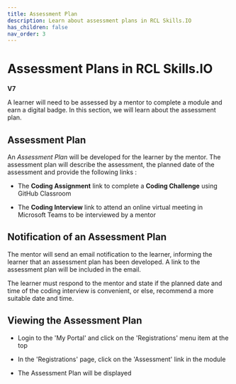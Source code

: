 ```yaml
---
title: Assessment Plan
description: Learn about assessment plans in RCL Skills.IO
has_children: false
nav_order: 3
---
```


# Assessment Plans in RCL Skills.IO
**V7**

A learner will need to be assessed by a mentor to complete a module and earn a digital badge. In this section, we will learn about the assessment plan.

## Assessment Plan

An *Assessment Plan* will be developed for the learner by the mentor. The assessment plan will describe the assessment, the planned date of the assessment and provide the following links :

- The **Coding Assignment** link to complete a **Coding Challenge** using GitHub Classroom

- The **Coding Interview** link to attend an online virtual meeting  in Microsoft Teams to be interviewed by a mentor

## Notification of an Assessment Plan

The mentor will send an email notification to the learner, informing the learner that an assessment plan has been developed. A link to the assessment plan will be included in the email.

The learner must respond to the mentor and state if the planned date and time of the coding interview is convenient, or else, recommend a more suitable date and time. 

## Viewing the Assessment Plan

- Login to the 'My Portal' and click on the 'Registrations' menu item at the top

- In the 'Registrations' page, click on the 'Assessment' link in the module

- The Assessment Plan will be displayed